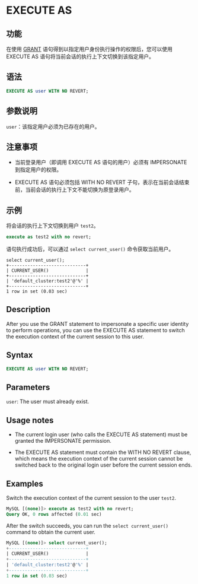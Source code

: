 # EXECUTE AS

## 功能

在使用 [GRANT](../account-management/GRANT.md) 语句得到以指定用户身份执行操作的权限后，您可以使用 EXECUTE AS 语句将当前会话的执行上下文切换到该指定用户。

## 语法

```SQL
EXECUTE AS user WITH NO REVERT;
```

## 参数说明

`user`：该指定用户必须为已存在的用户。

## 注意事项

- 当前登录用户（即调用 EXECUTE AS 语句的用户）必须有 IMPERSONATE 到指定用户的权限。

- EXECUTE AS 语句必须包括 WITH NO REVERT 子句，表示在当前会话结束前，当前会话的执行上下文不能切换为原登录用户。

## 示例

将会话的执行上下文切换到用户 `test2`。

```SQL
execute as test2 with no revert;
```

语句执行成功后，可以通过 `select current_user()` 命令获取当前用户。

```undefined
select current_user();
+-----------------------------+
| CURRENT_USER()              |
+-----------------------------+
| 'default_cluster:test2'@'%' |
+-----------------------------+
1 row in set (0.03 sec)
```

## Description

After you use the GRANT statement to impersonate a specific user identity to perform operations, you can use the EXECUTE AS statement to switch the execution context of the current session to this user.

## Syntax

```SQL
EXECUTE AS user WITH NO REVERT;
```

## Parameters

`user`: The user must already exist.

## Usage notes

- The current login user (who calls the EXECUTE AS statement) must be granted the IMPERSONATE permission.

- The EXECUTE AS statement must contain the WITH NO REVERT clause, which means the execution context of the current session cannot be switched back to the original login user before the current session ends.

## Examples

Switch the execution context of the current session to the user `test2`.

```SQL
MySQL [(none)]> execute as test2 with no revert;
Query OK, 0 rows affected (0.01 sec)
```

After the switch succeeds, you can run the `select current_user()` command to obtain the current user.

```SQL
MySQL [(none)]> select current_user();
+-----------------------------+
| CURRENT_USER()              |
+-----------------------------+
| 'default_cluster:test2'@'%' |
+-----------------------------+
1 row in set (0.03 sec)
```
